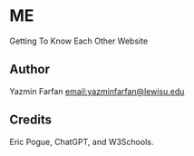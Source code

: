 # ME
Getting To Know Each Other Website

## Author
Yazmin Farfan [email:yazminfarfan@lewisu.edu](mailto:yazminfarfan@lewisu.edu)

## Credits
Eric Pogue, ChatGPT, and W3Schools.
